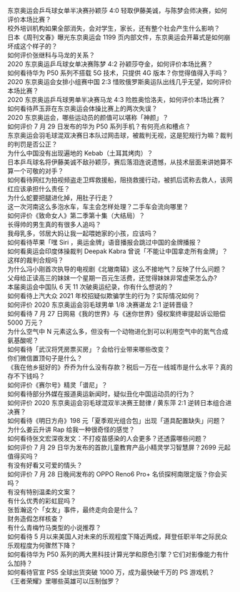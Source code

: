 东京奥运会乒乓球女单半决赛孙颖莎 4:0 轻取伊藤美诚，与陈梦会师决赛，如何评价本场比赛？  
校外培训机构如果全部消失，会对学生，家长，还有整个社会产生什么影响？  
日本《周刊文春》曝光东京奥运会 1199 页内部文件，东京奥运会开幕式是如何崩坏成这个样子的？  
如何评价张继科与马龙的关系？  
2020 东京奥运乒乓球女单决赛陈梦 4:2 孙颖莎夺金，如何评价本场比赛？  
如何看待华为 P50 系列不搭载 5G 技术，只提供 4G 版本？你觉得值得入手吗？  
2020 东京奥运会女排小组赛中国 2:3 惜败俄罗斯奥运队出线几乎无望，如何评价本场比赛？  
2020 东京奥运乒乓球男单半决赛马龙 4:3 险胜奥恰洛夫，如何评价本场比赛？  
如何看待芦玉菲在东京奥运会体操比赛上的两次失误？  
2020 东京奥运会，哪些运动员的颜值可以堪称「神颜」？  
如何评价 7 月 29 日发布的华为 P50 系列手机？有何亮点和槽点？  
东京奥运会羽毛球混双决赛日本队过网击球，被裁判无视，这是犯规行为嘛？裁判的判罚是否公正？  
为什么中国没有出现遍地的 Kebab（土耳其烤肉）？  
日本乒乓球名将伊藤美诚不敌孙颖莎，赛后落泪连说遗憾，从技术层面来讲她算不算一个可敬的对手？  
如何看待网红为拍视频盗走卫辉救援船，阻挠救援行动，被抓后谎称去救人，该网红应该承担什么责任？  
为什么蛇要把腿进化掉，用肚子行走？  
这一次河南这么多泡水车，车主会怎样处理？二手车会流向哪里？  
如何评价《致命女人》第二季第十集（大结局）？  
长得帅的男生真的有很多人追吗？  
我母乳多，邻居大妈让我一起喂她家的小孩，应该吗？  
如何看待苹果「嘿 Siri ，奥运金牌」语音播报会跳过中国的金牌播报？  
如何看奥运会印度体操裁判 Deepak Kabra 曾说「不能让中国拿走所有金牌」？这样的裁判合规吗？  
为什么冯小刚首次执导的电视剧《北辙南辕》这么不接地气？反映了什么问题？  
父母给正读高三的妹妹一个星期一百元生活费，还觉得妹妹非常虚荣怎么办?  
本届奥运会中国队 6 天 11 次破奥运纪录，你有什么想说的？  
如何看待上汽大众 2021 年校招疑似欺骗学生的行为？实际情况如何？  
如何评价 2020 东京奥运会羽毛球男单 1/8 决赛谌龙 2:1 逆转晋级？  
如何看待 7 月 27 日网易《我的世界》与《迷你世界》侵权案终审提起诉讼赔偿 5000 万元？  
为什么空气中 N 元素这么多，但没有一个动物进化到可以利用空气中的氮气合成氨基酸呢？  
如何看待「武汉将凭房票买房」？会给行业带来哪些改变？  
你们微信置顶句子是什么？  
《我在他乡挺好的》乔乔为什么没有存款？税后一万在一线城市是什么水平？真的存不下钱吗？  
如何评价《赛尔号》精灵「谱尼」？  
如何看待部分外媒在报道奥运新闻时，疑似丑化中国运动员的行为？  
如何评价 2020 东京奥运会羽毛球混双半决赛王懿律 / 黄东萍 2:1 逆转日本组合进决赛？  
如何看待《明日方舟》198 元「夏季观光组合包」出现「道具配置缺失」问题？  
为什么姜云升讲 Rap 给我一种很奇怪的感觉？  
如何看待张文宏深夜发文：不打疫苗感染的人会更多？还透露哪些问题？  
如何评价 7 月 29 日华为发布的首款儿童教育产品小精灵学习智慧屏？2699 元起值得买吗？  
有没有好看又可爱的情头？  
如何评价 7 月 28 日晚间发布的 OPPO Reno6 Pro+ 名侦探柯南限定版？你会买吗？  
有没有特别温柔的文案？  
有什么优秀的彩虹屁吗？  
张哲瀚这个「女友」事件，最终走向会是什么？  
财务造假怎样核查？  
有什么青梅竹马类型的小说推荐？  
如何看待 5 月以来美国人对未来的乐观程度下降近两成，拜登任职半年之际民众乐观程度为何骤然下降？  
如何看待华为 P50 系列的两大黑科技计算光学和原色引擎？它们对影像能力有什么加持？  
如何看待官宣 PS5 全球出货突破 1000 万，成为最快破千万的 PS 游戏机？  
《王者荣耀》里哪些英雄可以压制伽罗？  
